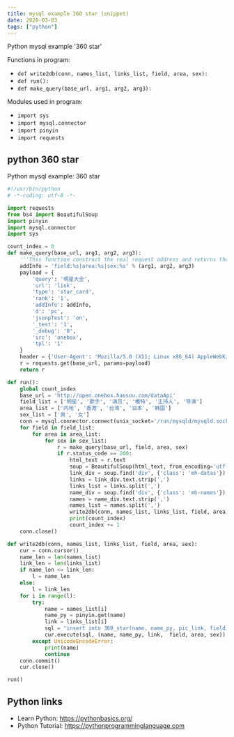 ```yaml
---
title: mysql example 360 star (snippet)
date: 2020-03-03
tags: ["python"]
---
```

Python mysql example '360 star'

Functions in program: 
* `def write2db(conn, names_list, links_list, field, area, sex):`
* `def run():`
* `def make_query(base_url, arg1, arg2, arg3):`

Modules used in program: 
* `import sys`
* `import mysql.connector`
* `import pinyin`
* `import requests`

## python 360 star

Python mysql example: 360 star

```python
#!/usr/bin/python
# -*-coding: utf-8 -*-

import requests
from bs4 import BeautifulSoup
import pinyin
import mysql.connector
import sys

count_index = 0
def make_query(base_url, arg1, arg2, arg3):
    '''This function construct the real request address and returns the result'''
    addInfo = 'field:%s|area:%s|sex:%s' % (arg1, arg2, arg3)
    payload = {
        'query': '明星大全',
        'url': 'link',
        'type': 'star_card',
        'rank': '1',
        'addInfo': addInfo,
        'd': 'pc',
        'jsonpTest': 'on',
        '_test': '1',
        '_debug': '0',
        'src': 'onebox',
        'tpl': '1'
    }
    header = {'User-Agent': 'Mozilla/5.0 (X11; Linux x86_64) AppleWebKit/537.36 (KHTML, like Gecko) Chrome/39.0.2171.95 Safari/537.36'}
    r = requests.get(base_url, params=payload)
    return r

def run():
    global count_index
    base_url = 'http://open.onebox.haosou.com/dataApi'
    field_list = ['明星', '歌手', '演员', '模特', '主持人', '导演']
    area_list = ['内地', '香港', '台湾', '日本', '韩国']
    sex_list = ['男', '女']
    conn = mysql.connector.connect(unix_socket='/run/mysqld/mysqld.sock', user='username', password='password', database='database', charset='utf8')
    for field in field_list:
        for area in area_list:
            for sex in sex_list:
                r = make_query(base_url, field, area, sex)
                if r.status_code == 200:
                    html_text = r.text
                    soup = BeautifulSoup(html_text, from_encoding='utf-8')
                    link_div = soup.find('div', {'class': 'mh-datas'})
                    links = link_div.text.strip(',')
                    links_list = links.split(',')
                    name_div = soup.find('div', {'class': 'mh-names'})
                    names = name_div.text.strip(',')
                    names_list = names.split(',')
                    write2db(conn, names_list, links_list, field, area, sex)
                    print(count_index)
                    count_index += 1
    conn.close()

def write2db(conn, names_list, links_list, field, area, sex):
    cur = conn.cursor()
    name_len = len(names_list)
    link_len = len(links_list)
    if name_len <= link_len:
        l = name_len
    else:
        l = link_len
    for i in range(l):
        try:
            name = names_list[i]
            name_py = pinyin.get(name)
            link = links_list[i]
            sql = "insert into 360_star(name, name_py, pic_link, field, area, sex) values(%s, %s, %s, %s, %s, %s)"
            cur.execute(sql, (name, name_py, link,  field, area, sex))
        except UnicodeEncodeError:
            print(name)
            continue
    conn.commit()
    cur.close()

run()


```

## Python links

- Learn Python: https://pythonbasics.org/
- Python Tutorial: https://pythonprogramminglanguage.com
